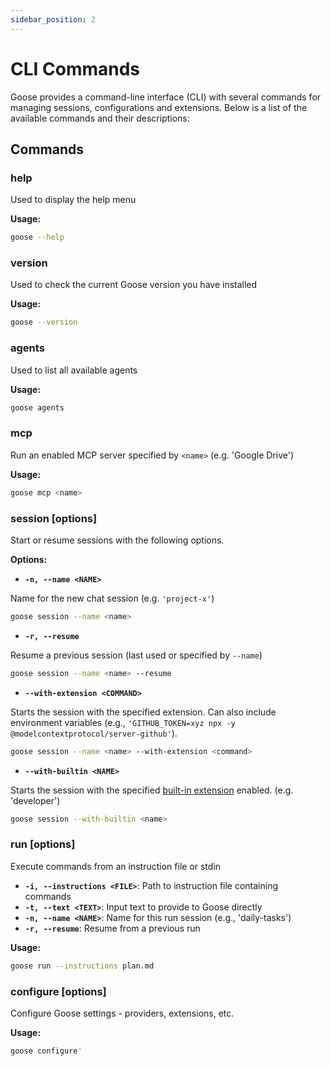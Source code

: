 ```yaml
---
sidebar_position: 2
---
```

# CLI Commands

Goose provides a command-line interface (CLI) with several commands for managing sessions, configurations and extensions. Below is a list of the available commands and their  descriptions:

## Commands

### help

Used to display the help menu

**Usage:**
```bash
goose --help
```

### version

Used to check the current Goose version you have installed

**Usage:**
```bash
goose --version
```

### agents

Used to list all available agents

**Usage:**
```bash
goose agents
```

### mcp

Run an enabled MCP server specified by `<name>` (e.g. 'Google Drive')

**Usage:**
```bash
goose mcp <name>
```

### session [options]

Start or resume sessions with the following options.

**Options:**
- **`-n, --name <NAME>`**

Name for the new chat session (e.g. `'project-x'`)

```bash
goose session --name <name>
```

- **`-r, --resume`** 

Resume a previous session (last used or specified by `--name`)

```bash
goose session --name <name> --resume
```

- **`--with-extension <COMMAND>`** 

Starts the session with the specified extension. Can also include environment variables (e.g., `'GITHUB_TOKEN=xyz npx -y @modelcontextprotocol/server-github'`).

```bash
goose session --name <name> --with-extension <command>
```

- **`--with-builtin <NAME>`** 

Starts the session with the specified [built-in extension](../configuration/managing-extensions.md#built-in-extensions) enabled. (e.g. 'developer')

```bash
goose session --with-builtin <name>
```

### run [options]

Execute commands from an instruction file or stdin

- **`-i, --instructions <FILE>`**: Path to instruction file containing commands  
- **`-t, --text <TEXT>`**: Input text to provide to Goose directly  
- **`-n, --name <NAME>`**: Name for this run session (e.g., 'daily-tasks')  
- **`-r, --resume`**: Resume from a previous run  

**Usage:**
```bash
goose run --instructions plan.md
```

### configure [options]

Configure Goose settings - providers, extensions, etc.



**Usage:**
```bash
goose configure'
```